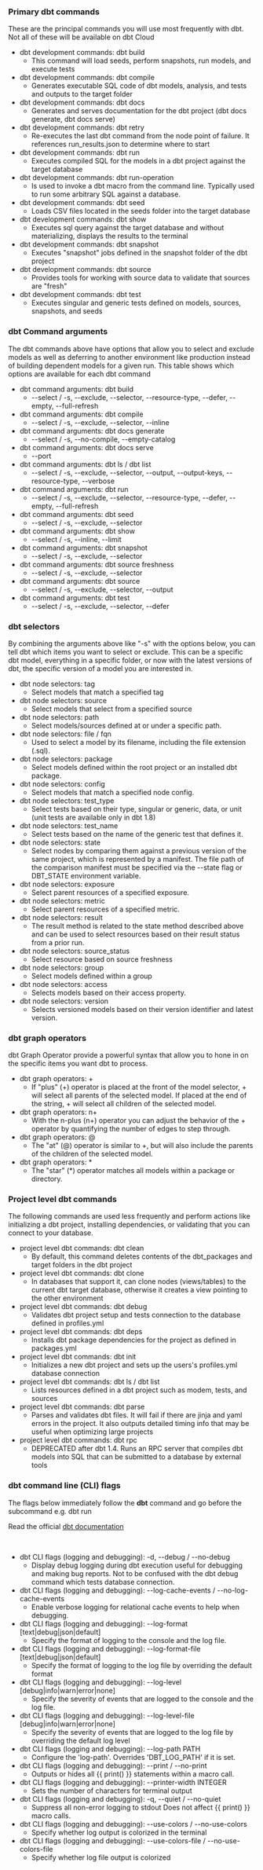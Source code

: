 ### Primary dbt commands

These are the principal commands you will use most frequently with dbt. Not all of these will be available on dbt Cloud



* dbt development commands: dbt build
  * This command will load seeds, perform snapshots, run models, and execute tests
* dbt development commands: dbt compile
  * Generates executable SQL code of dbt models, analysis, and tests and outputs to the target folder
* dbt development commands: dbt docs
  * Generates and serves documentation for the dbt project (dbt docs generate, dbt docs serve)
* dbt development commands: dbt retry
  * Re-executes the last dbt command from the node point of failure. It references run_results.json to determine where to start
* dbt development commands: dbt run
  * Executes compiled SQL for the models in a dbt project against the target database
* dbt development commands: dbt run-operation
  * Is used to invoke a dbt macro from the command line. Typically used to run some arbitrary SQL against a database.
* dbt development commands: dbt seed
  * Loads CSV files located in the seeds folder into the target database
* dbt development commands: dbt show
  * Executes sql query against the target database and without materializing, displays the results to the terminal
* dbt development commands: dbt snapshot
  * Executes "snapshot" jobs defined in the snapshot folder of the dbt project
* dbt development commands: dbt source
  * Provides tools for working with source data to validate that sources are "fresh"
* dbt development commands: dbt test
  * Executes singular and generic tests defined on models, sources, snapshots, and seeds


### dbt Command arguments

The dbt commands above have options that allow you to select and exclude models as well as deferring to another environment like production instead of building dependent models for a given run. This table shows which options are available for each dbt command



* dbt command arguments: dbt build
  * --select / -s, --exclude, --selector, --resource-type, --defer, --empty, --full-refresh
* dbt command arguments: dbt compile
  * --select / -s, --exclude, --selector, --inline
* dbt command arguments: dbt docs generate
  *  --select / -s, --no-compile, --empty-catalog
* dbt command arguments: dbt docs serve
  *  --port
* dbt command arguments: dbt ls / dbt list
  * --select / -s, --exclude, --selector, --output, --output-keys, --resource-type, --verbose
* dbt command arguments: dbt run
  * --select / -s, --exclude, --selector, --resource-type, --defer, --empty, --full-refresh
* dbt command arguments: dbt seed
  * --select / -s, --exclude, --selector
* dbt command arguments: dbt show
  * --select / -s, --inline, --limit
* dbt command arguments: dbt snapshot
  * --select / -s, --exclude, --selector
* dbt command arguments: dbt source freshness
  * --select / -s, --exclude, --selector
* dbt command arguments: dbt source
  * --select / -s, --exclude, --selector, --output
* dbt command arguments: dbt test
  * --select / -s, --exclude, --selector, --defer


### dbt selectors

By combining the arguments above like "-s" with the options below, you can tell dbt which items you want to select or exclude. This can be a specific dbt model, everything in a specific folder, or now with the latest versions of dbt, the specific version of a model you are interested in.



* dbt node selectors: tag
  * Select models that match a specified tag
* dbt node selectors: source
  * Select models that select from a specified source
* dbt node selectors: path
  * Select models/sources defined at or under a specific path.
* dbt node selectors: file / fqn
  * Used to select a model by its filename, including the file extension (.sql).
* dbt node selectors: package
  * Select models defined within the root project or an installed dbt package.
* dbt node selectors: config
  * Select models that match a specified node config.
* dbt node selectors: test_type
  * Select tests based on their type, singular or generic, data, or unit (unit tests are available only in dbt 1.8)
* dbt node selectors: test_name
  * Select tests based on the name of the generic test that defines it.
* dbt node selectors: state
  * Select nodes by comparing them against a previous version of the same project, which is represented by a manifest. The file path of the comparison manifest must be specified via the --state flag or DBT_STATE environment variable.
* dbt node selectors: exposure
  * Select parent resources of a specified exposure.
* dbt node selectors: metric
  * Select parent resources of a specified metric.
* dbt node selectors: result
  * The result method is related to the state method described above and can be used to select resources based on their result status from a prior run.
* dbt node selectors: source_status
  * Select resource based on source freshness
* dbt node selectors: group
  * Select models defined within a group
* dbt node selectors: access
  * Selects models based on their access property.
* dbt node selectors: version
  * Selects versioned models based on their version identifier and latest version.


### dbt graph operators

dbt Graph Operator provide a powerful syntax that allow you to hone in on the specific items you want dbt to process.



* dbt graph operators: +
  * If "plus" (+) operator is placed at the front of the model selector, + will select all parents of the selected model. If placed at the end of the string, + will select all children of the selected model.
* dbt graph operators: n+
  * With the n-plus (n+) operator you can adjust the behavior of the + operator by quantifying the number of edges to step through.
* dbt graph operators: @
  * The "at" (@) operator is similar to +, but will also include the parents of the children of the selected model.
* dbt graph operators: *
  * The "star" (*) operator matches all models within a package or directory.


### Project level dbt commands

The following commands are used less frequently and perform actions like initializing a dbt project, installing dependencies, or validating that you can connect to your database.



* project level dbt commands: dbt clean
  * By default, this command deletes contents of the dbt_packages and target folders in the dbt project
* project level dbt commands: dbt clone
  * In databases that support it, can clone nodes (views/tables) to the current dbt target database, otherwise it creates a view pointing to the other environment
* project level dbt commands: dbt debug
  * Validates dbt project setup and tests connection to the database defined in profiles.yml
* project level dbt commands: dbt deps
  * Installs dbt package dependencies for the project as defined in packages.yml
* project level dbt commands: dbt init
  * Initializes a new dbt project and sets up the users's profiles.yml database connection
* project level dbt commands: dbt ls / dbt list
  * Lists resources defined in a dbt project such as modem, tests, and sources
* project level dbt commands: dbt parse
  * Parses and validates dbt files. It will fail if there are jinja and yaml errors in the project. It also outputs detailed timing info that may be useful when optimizing large projects
* project level dbt commands: dbt rpc
  * DEPRECATED after dbt 1.4. Runs an RPC server that compiles dbt models into SQL that can be submitted to a database by external tools


### dbt command line (CLI) flags

The flags below immediately follow the **dbt** command and go before the subcommand e.g. dbt _<FLAG>_ run

Read the official [dbt documentation](https://docs.getdbt.com/reference/global-configs/command-line-options)

‍



* dbt CLI flags (logging and debugging): -d, --debug / --no-debug
  * Display debug logging during dbt execution useful for debugging and making bug reports. Not to be confused with the dbt debug command which tests database connection.
* dbt CLI flags (logging and debugging): --log-cache-events / --no-log-cache-events
  * Enable verbose logging for relational cache events to help when debugging.
* dbt CLI flags (logging and debugging): --log-format [text|debug|json|default]
  * Specify the format of logging to the console and the log file.
* dbt CLI flags (logging and debugging): --log-format-file [text|debug|json|default]
  * Specify the format of logging to the log file by overriding the default format
* dbt CLI flags (logging and debugging): --log-level [debug|info|warn|error|none]
  * Specify the severity of events that are logged to the console and the log file.
* dbt CLI flags (logging and debugging): --log-level-file [debug|info|warn|error|none]
  * Specify the severity of events that are logged to the log file by overriding the default log level
* dbt CLI flags (logging and debugging): --log-path PATH
  * Configure the 'log-path'. Overrides 'DBT_LOG_PATH' if it is set.
* dbt CLI flags (logging and debugging): --print / --no-print
  * Outputs or hides all {{ print() }} statements within a macro call.
* dbt CLI flags (logging and debugging): --printer-width INTEGER
  * Sets the number of characters for terminal output
* dbt CLI flags (logging and debugging): -q, --quiet / --no-quiet
  * Suppress all non-error logging to stdout Does not affect {{ print() }} macro calls.
* dbt CLI flags (logging and debugging): --use-colors / --no-use-colors
  * Specify whether log output is colorized in the terminal
* dbt CLI flags (logging and debugging): --use-colors-file / --no-use-colors-file
  * Specify whether log file output is colorized


‍
